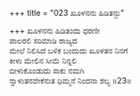 +++
title = "023 ಖೂಳನನು ಹಿಡಿತನ್ದು"

+++
ಖೂಳನನು ಹಿಡಿತಂದು ಧರಣೀ  
ಪಾಲರಲಿ ಸರಿಮಾಡಿ ರಾಜ್ಯದ  
ಮೇಲೆ ನಿಲಿಸಿದೆ ಬಳಿಕ ಬಂದುದು ಖೂಳತನ ನಿನಗೆ  
ಕೀಳು ಮೇಲಿನ ಸೀಮೆ ನಿನ್ನಲಿ  
ಬೀಳುಕೊಂಡುದು ಸಾಕು ನಮಗಿ  
ನ್ನಾಳುತನವೇಕೆನುತ ಧಿಮ್ಮನೆ ನಿಂದನಾ ಶಲ್ಯ      ॥23॥